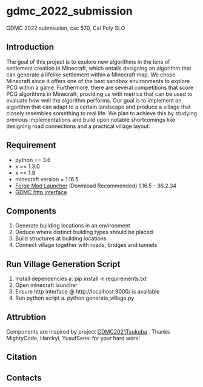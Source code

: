 # gdmc_2022_submission
GDMC 2022 submission, csc 570, Cal Poly SLO


## Introduction
 The goal of this project is to explore new algorithms in the lens of settlement creation in Minecraft, which entails designing an algorithm that can generate a lifelike settlement within a Minecraft map. We chose Minecraft since it offers one of the best sandbox environments to explore PCG within a game. Furthermore, there are several competitions that score PCG algorithms in Minecraft, providing us with metrics that can be used to evaluate how well the algorithm performs. Our goal is to implement an algorithm that can adapt to a certain landscape and produce a village that closely resembles something to real life. We plan to achieve this by studying previous implementations and build upon notable shortcomings like designing road connections and a practical village layout.
 
## Requirement
* python == 3.6
* x == 1.3.0
* x == 1.9
* minecraft version = 1.16.5
* [Forge Mod Launcher] (Download Recommended) 1.16.5 - 36.2.34
* [GDMC http interface]

## Components
1. Generate building locations in an environment
2. Deduce where distinct building types should be placed
3. Build structures at building locations
4. Connect village together with roads, bridges and tunnels


## Run Village Generation Script

1. Install dependencies
    a. pip install -r requirements.txt
2. Open minecraft launcher
3. Ensure http interface @ http://localhost:9000/ is available
4. Run python script
    a. python generate_village.py


## Attrubtion
Components are inspired by project [GDMC2021Tsukuba] . Thanks MightyCode, Harckyl, YusufSenel for your hard work!

## Citation

## Contacts



[GDMC2021Tsukuba]: <https://github.com/MightyCode/GDMC2021Tsukuba>

[GDMC http interface]:  <https://github.com/nilsgawlik/gdmc_http_interface> 

[Forge Mod Launcher]: <https://files.minecraftforge.net/net/minecraftforge/forge/index_1.16.5.html>